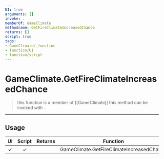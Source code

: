 ```yaml
---
UI: true
arguments: []
invoke: .
memberOf: GameClimate
methodname: GetFireClimateIncreasedChance
returns: []
script: true
tags:
- GameClimate/_function
- function/UI
- function/script
---
```

# GameClimate.GetFireClimateIncreasedChance
> this function is a member of [[GameClimate]]
> this method can be invoked with `.`
-----
## Usage
|  UI | Script | Returns | Function | Arguments |
|:---:|:------:|-------:|:--------:|:---------|
|✓|✓||GameClimate.GetFireClimateIncreasedChance||

